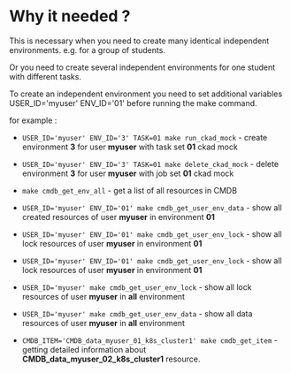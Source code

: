 # Why it needed ?

This is necessary when you need to create many identical independent environments. e.g. for a group of students.

Or you need to create several independent environments for one student with different tasks.

To create an independent environment you need to set additional variables USER_ID='myuser' ENV_ID='01' before running the make command.

for example :

- `USER_ID='myuser' ENV_ID='3' TASK=01 make run_ckad_mock` - create environment **3** for user **myuser** with task set **01** ckad mock 
- `USER_ID='myuser' ENV_ID='3' TASK=01 make delete_ckad_mock` -  delete environment **3** for user **myuser** with job set **01** ckad mock 


- ``make cmdb_get_env_all`` - get a list of all resources in CMDB
- ``USER_ID='myuser' ENV_ID='01' make cmdb_get_user_env_data`` - show all created resources of user **myuser** in environment **01**
- ``USER_ID='myuser' ENV_ID='01' make cmdb_get_user_env_lock`` - show all lock resources of user **myuser** in environment **01**
- ``USER_ID='myuser' ENV_ID='01' make cmdb_get_user_env_lock`` - show all lock resources of user **myuser** in environment **01**
- ``USER_ID='myuser' make cmdb_get_user_env_lock`` - show all lock resources of user **myuser** in **all** environment
- ``USER_ID='myuser' make cmdb_get_user_env_data`` - show all data resources of user **myuser** in **all** environment
- ``CMDB_ITEM='CMDB_data_myuser_01_k8s_cluster1' make cmdb_get_item`` - getting detailed information about **CMDB_data_myuser_02_k8s_cluster1** resource.
